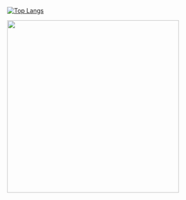 [![Top Langs](https://github-readme-stats.vercel.app/api/top-langs/?username=mikeiasgabriel&layout=compact&theme=dracula)](https://github.com/anuraghazra/github-readme-stats)

<img src="https://github-readme-stats.vercel.app/api?username=mikeiasgabriel&show_icons=true&theme=dracula" style="width: 400px">
